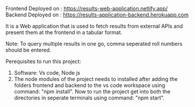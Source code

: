 Frontend Deployed on : https://results-web-application.netlify.app/ \
Backend Deployed on : https://results-application-backend.herokuapp.com

It is a Web application that is used to fetch results from external APIs and present them at the frontend in a tabular format.

Note: To query multiple results in one go, comma seperated roll numbers should be entered.

Perequisites to run this project:
1. Software: Vs code, Node js
2. The node modules of the project needs to installed after adding the folders frontend and backend to the vs code workspace using command: "npm install". Now to run the project get into both the directories in seperate terminals using command: "npm start".
